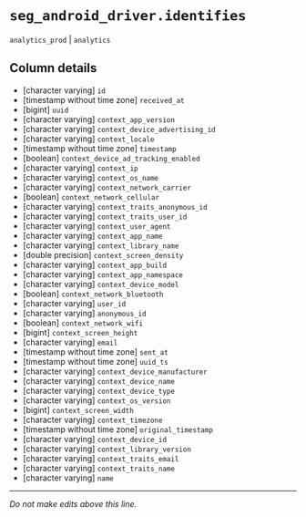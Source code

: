 # `seg_android_driver.identifies`
`analytics_prod` | `analytics`

## Column details
* [character varying] `id`
* [timestamp without time zone] `received_at`
* [bigint]    `uuid`
* [character varying] `context_app_version`
* [character varying] `context_device_advertising_id`
* [character varying] `context_locale`
* [timestamp without time zone] `timestamp`
* [boolean]   `context_device_ad_tracking_enabled`
* [character varying] `context_ip`
* [character varying] `context_os_name`
* [character varying] `context_network_carrier`
* [boolean]   `context_network_cellular`
* [character varying] `context_traits_anonymous_id`
* [character varying] `context_traits_user_id`
* [character varying] `context_user_agent`
* [character varying] `context_app_name`
* [character varying] `context_library_name`
* [double precision] `context_screen_density`
* [character varying] `context_app_build`
* [character varying] `context_app_namespace`
* [character varying] `context_device_model`
* [boolean]   `context_network_bluetooth`
* [character varying] `user_id`
* [character varying] `anonymous_id`
* [boolean]   `context_network_wifi`
* [bigint]    `context_screen_height`
* [character varying] `email`
* [timestamp without time zone] `sent_at`
* [timestamp without time zone] `uuid_ts`
* [character varying] `context_device_manufacturer`
* [character varying] `context_device_name`
* [character varying] `context_device_type`
* [character varying] `context_os_version`
* [bigint]    `context_screen_width`
* [character varying] `context_timezone`
* [timestamp without time zone] `original_timestamp`
* [character varying] `context_device_id`
* [character varying] `context_library_version`
* [character varying] `context_traits_email`
* [character varying] `context_traits_name`
* [character varying] `name`

-------------------------------------------------------------------------------
*Do not make edits above this line.*

